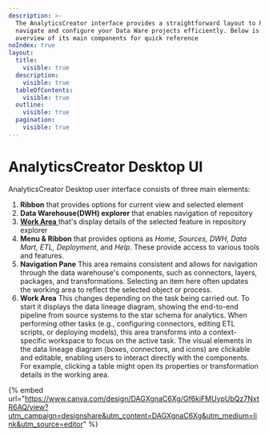 ```yaml
---
description: >-
  The AnalyticsCreator interface provides a straightforward layout to help you
  navigate and configure your Data Ware projects efficiently. Below is an
  overview of its main components for quick reference
noIndex: true
layout:
  title:
    visible: true
  description:
    visible: true
  tableOfContents:
    visible: true
  outline:
    visible: true
  pagination:
    visible: true
---
```


# AnalyticsCreator Desktop UI

AnalyticsCreator Desktop user interface consists of three main elements:

1. **Ribbon** that provides options for current view and selected element
2. **Data Warehouse(DWH) explorer** that enables navigation of repository
3. [**Work Area** ](working-area-elements.md)that's display details of the selected feature in repository explorer
4. **Menu & Ribbon** that provides options as _Home, Sources, DWH, Data Mart, ETL, Deployment_, and _Help_. These provide access to various tools and features.
5. **Navigation Pane** This area remains consistent and allows for navigation through the data warehouse's components, such as connectors, layers, packages, and transformations. Selecting an item here often updates the working area to reflect the selected object or process.
6. **Work Area** This changes depending on the task being carried out. To start it displays the data lineage diagram, showing the end-to-end pipeline from source systems to the star schema for analytics. When performing other tasks (e.g., configuring connectors, editing ETL scripts, or deploying models), this area transforms into a context-specific workspace to focus on the active task. The visual elements in the data lineage diagram (boxes, connectors, and icons) are clickable and editable, enabling users to interact directly with the components. For example, clicking a table might open its properties or transformation details in the working area.

{% embed url="https://www.canva.com/design/DAGXgnaC6Xg/Gf6kiFMUypUbQz7NxtR6AQ/view?utm_campaign=designshare&utm_content=DAGXgnaC6Xg&utm_medium=link&utm_source=editor" %}
